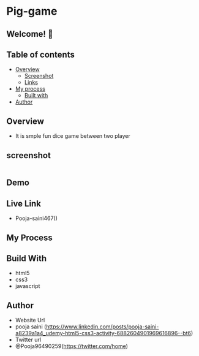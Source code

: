 # Pig-game

## Welcome! 👋

## Table of contents

- [Overview](#overview)
  - [Screenshot](#screenshot)
  - [Links](#links)
- [My process](#my-process)
  - [Built with](#built-with)
- [Author](#author)

## Overview 
- It is smple fun dice game between two player

## screenshot
<img src="">

## Demo


## Live Link
- Pooja-saini467()


## My Process
## Build With
- html5
- css3
- javascript

## Author
- Website Url
- pooja saini (https://www.linkedin.com/posts/pooja-saini-a8239a1a4_udemy-html5-css3-activity-6882604901969616896--bt6)
- Twitter url
- @Pooja96490259(https://twitter.com/home)

